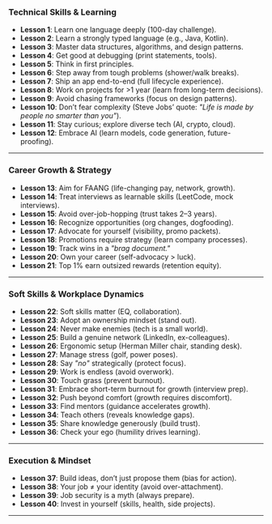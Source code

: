 
### **Technical Skills & Learning**  
- **Lesson 1**: Learn one language deeply (100-day challenge).  
- **Lesson 2**: Learn a strongly typed language (e.g., Java, Kotlin).  
- **Lesson 3**: Master data structures, algorithms, and design patterns.  
- **Lesson 4**: Get good at debugging (print statements, tools).  
- **Lesson 5**: Think in first principles.  
- **Lesson 6**: Step away from tough problems (shower/walk breaks).  
- **Lesson 7**: Ship an app end-to-end (full lifecycle experience).  
- **Lesson 8**: Work on projects for >1 year (learn from long-term decisions).  
- **Lesson 9**: Avoid chasing frameworks (focus on design patterns).  
- **Lesson 10**: Don’t fear complexity (Steve Jobs’ quote: *"Life is made by people no smarter than you"*).  
- **Lesson 11**: Stay curious; explore diverse tech (AI, crypto, cloud).  
- **Lesson 12**: Embrace AI (learn models, code generation, future-proofing).  

---

### **Career Growth & Strategy**  
- **Lesson 13**: Aim for FAANG (life-changing pay, network, growth).  
- **Lesson 14**: Treat interviews as learnable skills (LeetCode, mock interviews).  
- **Lesson 15**: Avoid over-job-hopping (trust takes 2–3 years).  
- **Lesson 16**: Recognize opportunities (org changes, dogfooding).  
- **Lesson 17**: Advocate for yourself (visibility, promo packets).  
- **Lesson 18**: Promotions require strategy (learn company processes).  
- **Lesson 19**: Track wins in a *"brag document."*  
- **Lesson 20**: Own your career (self-advocacy > luck).  
- **Lesson 21**: Top 1% earn outsized rewards (retention equity).  

---

### **Soft Skills & Workplace Dynamics**  
- **Lesson 22**: Soft skills matter (EQ, collaboration).  
- **Lesson 23**: Adopt an ownership mindset (stand out).  
- **Lesson 24**: Never make enemies (tech is a small world).  
- **Lesson 25**: Build a genuine network (LinkedIn, ex-colleagues).  
- **Lesson 26**: Ergonomic setup (Herman Miller chair, standing desk).  
- **Lesson 27**: Manage stress (golf, power poses).  
- **Lesson 28**: Say *"no"* strategically (protect focus).  
- **Lesson 29**: Work is endless (avoid overwork).  
- **Lesson 30**: Touch grass (prevent burnout).  
- **Lesson 31**: Embrace short-term burnout for growth (interview prep).  
- **Lesson 32**: Push beyond comfort (growth requires discomfort).  
- **Lesson 33**: Find mentors (guidance accelerates growth).  
- **Lesson 34**: Teach others (reveals knowledge gaps).  
- **Lesson 35**: Share knowledge generously (build trust).  
- **Lesson 36**: Check your ego (humility drives learning).  

---

### **Execution & Mindset**  
- **Lesson 37**: Build ideas, don’t just propose them (bias for action).  
- **Lesson 38**: Your job ≠ your identity (avoid over-attachment).  
- **Lesson 39**: Job security is a myth (always prepare).  
- **Lesson 40**: Invest in yourself (skills, health, side projects).  

---  
